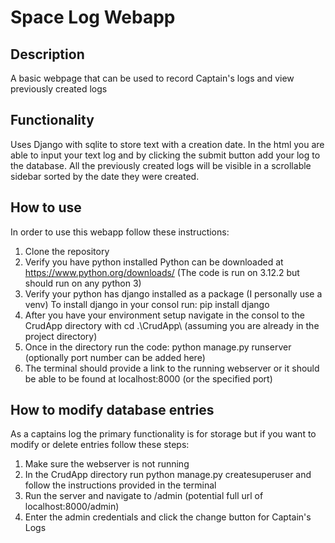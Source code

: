 # Space Log Webapp

## Description
 A basic webpage that can be used to record Captain's logs and view previously created logs

## Functionality
 Uses Django with sqlite to store text with a creation date. In the html you are able to input your text log and by clicking the submit button add your log to the database. All the previously created logs will be visible in a scrollable sidebar sorted by the date they were created.

 ## How to use
 In order to use this webapp follow these instructions:
 1. Clone the repository
 2. Verify you have python installed
    Python can be downloaded at https://www.python.org/downloads/ (The code is run on 3.12.2 but should run on any python 3)
 3. Verify your python has django installed as a package (I personally use a venv)
    To install django in your consol run: pip install django
 4. After you have your environment setup navigate in the consol to the CrudApp directory with cd .\CrudApp\ (assuming you are already in the project directory)
 5. Once in the directory run the code: python manage.py runserver (optionally port number can be added here)
 6. The terminal should provide a link to the running webserver or it should be able to be found at localhost:8000 (or the specified port)

 ## How to modify database entries
 As a captains log the primary functionality is for storage but if you want to modify or delete entries follow these steps:
 1. Make sure the webserver is not running
 2. In the CrudApp directory run python manage.py createsuperuser and follow the instructions provided in the terminal
 3. Run the server and navigate to /admin (potential full url of localhost:8000/admin)
 4. Enter the admin credentials and click the change button for Captain's Logs